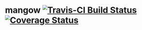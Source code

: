 # mangow [![Travis-CI Build Status](https://travis-ci.org/krlmlr/mangow.png?branch=master)](https://travis-ci.org/krlmlr/mangow) [![Coverage Status](https://coveralls.io/repos/krlmlr/mangow/badge.svg?branch=master)](https://coveralls.io/r/krlmlr/mangow?branch=master)

